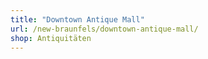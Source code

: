 ```yaml
---
title: "Downtown Antique Mall"
url: /new-braunfels/downtown-antique-mall/
shop: Antiquitäten
---
```

